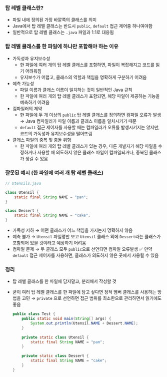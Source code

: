 ### 탑 레벨 클래스란?

- 파일 내에 정의된 가장 바깥쪽의 클래스를 의미
- Java에서 탑 레벨 클래스는 반드시 `public`, `default` 접근 제어중 하나여야함
- 일반적으로 탑 레벨 클래스는 `.java` 파일과 1:1로 대응됨

### 탑 레벨 클래스를 한 파일에 하나만 포함해야 하는 이유

- 가독성과 유지보수성
    - 한 파일에 여러 개의 탑 레벨 클래스를 포함하면, 파일이 복잡해지고 코드를 읽기 어려워짐
    - 유지보수가 어렵고, 클래스의 역할과 책임을 명확하게 구분하기 어려움
- 예측 가능성
    - 파일 이름과 클래스 이름이 일치하는 것이 일반적인 Java 규칙
    - 한 파일에 여러 개의 탑 레벨 클래스가 포함되면, 해당 파일이 제공하는 기능을 예측하기 어려움
- 컴파일러의 제약
    - 한 파일에 두 개 이상의 `public` 탑 레벨 클래스를 정의하면 컴파일 오류가 발생
      → Java 컴파일러가 파일 이름과 클래스 이름을 일치시키기 때문
    - `default` 접근 제어자를 사용할 때는 컴파일러가 오류를 발생시키지는 않지만, 코드의 가독성과 유지보수성을 떨어뜨림
- 클래스 파일의 중복 및 충돌 위험
    - 한 파일에 여러 개의 탑 레벨 클래스가 있는 경우, 다른 개발자가 해당 파일을 수정하거나 사용할 때 의도하지 않은 클래스 파일이 컴파일되거나, 중복된 클래스가 생길 수 있음

### 잘못된 예시 (한 파일에 여러 개 탑 레벨 클래스)

```java
// Utensils.java

class Utensil {
    static final String NAME = "pan";
}

class Dessert {
    static final String NAME = "cake";
}
```

- 가독성 저하 → 어떤 클래스가 어느 책임을 가지는지 명확하지 않음
- 예측 불가 → `Utensil` 파일명만 보고 `Utensil` 클래스 외에 `Dessert`라는 클래스가 포함되어 있을 것이라고 예상하기 어려움
- 컴파일 문제 → 두 클래스 모두 `public`으로 선언되면 컴파일 오류발생
  ✅ 만약 `default` 접근 제어자를 사용하면, 클래스가 의도하지 않은 곳에서 사용될 수 있음

### 정리

- 탑 레벨 클래스를 한 파일에 담지말고, 분리해서 작성할 것
- 굳이 여러 탑 레벨 클래스를 한 파일에 담고 싶다면 정적 멤버 클래스를 사용하는 방법을 고민
  → `private` 으로 선언하면 접근 범위를 최소한으로 관리하면서 읽기에도 좋음

    ```java
    public class Test {
    	public static void main(String[] args) {
    		System.out.println(Utensil.NAME + Dessert.NAME);
    	}
    	
    	private static class Utensil {
    		static final String NAME = "pan";
    	}
    	
    	private static class Dessert {
    		static final String NAME = "cake";
    	}
    }
    ```